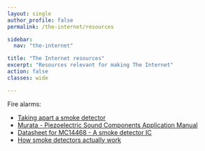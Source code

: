 ```yaml
---
layout: single
author_profile: false
permalink: /the-internet/resources

sidebar:
  nav: "the-internet"

title: "The Internet resources"
excerpt: "Resources relevant for making The Internet"
action: false
classes: wide

---
```

Fire alarms:
- [Taking apart a smoke detector](https://tomverbeure.github.io/2020/04/10/Smoke-Detector.html)
- [Murata - Piezoelectric Sound Components Application Manual](https://www.murata.com/~/media/webrenewal/support/library/catalog/products/sound/p15e.ashx)
- [Datasheet for MC14468 - A smoke detector IC](https://www.nxp.com/docs/en/data-sheet/MC14468.pdf)
- [How smoke detectors actually work](http://robruark.com/other/Radiation/smoke_detector/smoke.html)
